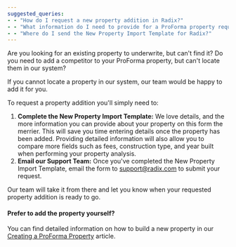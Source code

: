 ```yaml
---
suggested_queries:
- - "How do I request a new property addition in Radix?"
- - "What information do I need to provide for a ProForma property request?"
- - "Where do I send the New Property Import Template for Radix?"
---
```

Are you looking for an existing property to underwrite, but can't find it? Do you need to add a competitor to your ProForma property, but can't locate them in our system?

If you cannot locate a property in our system, our team would be happy to add it for you.

To request a property addition you'll simply need to:

1. **Complete the New Property Import Template:** We love details, and the more information you can provide about your property on this form the merrier. This will save you time entering details once the property has been added. Providing detailed information will also allow you to compare more fields such as fees, construction type, and year built when performing your property analysis.
2. **Email our Support Team:** Once you've completed the New Property Import Template, email the form to [support@radix.com](mailto:support@radix.com) to submit your request.

Our team will take it from there and let you know when your requested property addition is ready to go.

#### Prefer to add the property yourself?

You can find detailed information on how to build a new property in our [Creating a ProForma Property](https://help.radix.com/hc/en-us/articles/14636176125197) article.